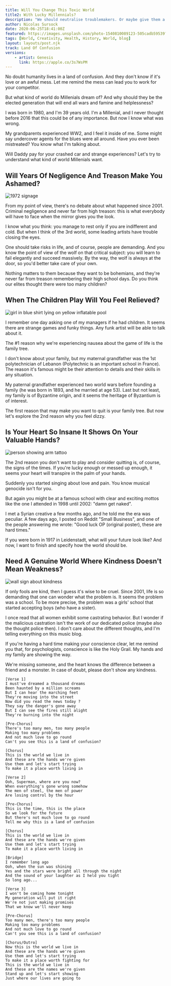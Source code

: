 ```yaml
---
title: Will You Change This Toxic World 
title2: With Lucky Millennials?
description: "We should neutralise troublemakers. Or maybe give them a job they are good at. This toxic world has got to change. Remember: neither too hot nor cold."
author: Nicolas Sursock
date: 2020-06-25T18:41:00Z
featured: https://images.unsplash.com/photo-1540810089123-505cadb59539?ixlib=rb-4.0.3&ixid=MnwxMjA3fDB8MHxwaG90by1wYWdlfHx8fGVufDB8fHx8&auto=format&fit=crop
tags: [World, Creativity, Health, History, World, blog]
layout: layouts/post.njk
track: Land Of Confusion
versions:
    - artist: Genesis
      link: https://apple.co/3s7WsPM
---
```


No doubt humanity lives in a land of confusion. And they don't know if it's love or an awful mess. Let me remind the mess can lead you to work for your competitor.

But what kind of world do Millenials dream of? And why should they be the elected generation that will end all wars and famine and helplessness?

I was born in 1980, and I'm 39 years old. I'm a Millenial, and I never thought before 2016 that this could be of any importance. But now I know what was wrong.

My grandparents experienced WW2, and I feel it inside of me. Some might say undercover agents for the blues were all around. Have you ever been mistreated? You know what I'm talking about.

Will Daddy pay for your crashed car and strange experiences? Let's try to understand what kind of world Millenials want.

## Will Years Of Negligence And Treason Make You Ashamed?

<aside class="md:-mr-56 md:float-right w-full md:w-2/3 md:px-8">
  <img x-intersect.once.ratio-0="$el.src = $el.dataset.src" class="rounded-lg" alt="1972 signage" data-src="https://images.unsplash.com/photo-1557070151-f9383fa00c17?ixlib=rb-4.0.3&ixid=MnwxMjA3fDB8MHxwaG90by1wYWdlfHx8fGVufDB8fHx8&auto=format&fit=crop&q=80&w=800&h=600">
</aside>

From my point of view, there's no debate about what happened since 2001. Criminal negligence and never far from high treason: this is what everybody will have to face when the mirror gives you the look.

I know what you think: you manage to rest only if you are indifferent and cold. But when I think of the 3rd world, some leading artists have trouble closing the eyes.

One should take risks in life, and of course, people are demanding. And you know the point of view of the wolf on that critical subject: you will learn to fail elegantly and succeed massively. By the way, the wolf is always at the door, so you'd better take care of your own.

Nothing matters to them because they want to be bohemians, and they're never far from treason remembering their high school days. Do you think our elites thought there were too many children?

## When The Children Play Will You Feel Relieved?

<aside class="md:-ml-56 md:float-left w-full md:w-2/3 md:px-8">
  <img x-intersect.once.ratio-0="$el.src = $el.dataset.src" class="rounded-lg" alt="girl in blue shirt lying on yellow inflatable pool" data-src="https://images.unsplash.com/photo-1621354598022-16599af1b8b2?ixlib=rb-1.2.1&ixid=MnwxMjA3fDB8MHxwaG90by1wYWdlfHx8fGVufDB8fHx8&auto=format&fit=crop&q=80&w=800&h=600">
</aside>

I remember one day asking one of my managers if he had children. It seems there are strange games and funky things. Any funk artist will be able to talk about it.

The #1 reason why we're experiencing nausea about the game of life is the family tree.

I don't know about your family, but my maternal grandfather was the 1st polytechnician of Lebanon (Polytechnic is an important school in France). The reason it's famous might be their attention to details and their skills in any situation.

My paternal grandfather experienced two world wars before founding a family (he was born in 1893, and he married at age 53). Last but not least, my family is of Byzantine origin, and it seems the heritage of Byzantium is of interest.

The first reason that may make you want to quit is your family tree. But now let's explore the 2nd reason why you feel dizzy.

## Is Your Heart So Insane It Shows On Your Valuable Hands?

<aside class="md:-mr-56 md:float-right w-full md:w-2/3 md:px-8">
  <img x-intersect.once.ratio-0="$el.src = $el.dataset.src" class="rounded-lg" alt="person showing arm tattoo" data-src="https://images.unsplash.com/photo-1530785404354-f4ed0206a0d1?ixlib=rb-1.2.1&ixid=MnwxMjA3fDB8MHxwaG90by1wYWdlfHx8fGVufDB8fHx8&auto=format&fit=crop&q=80&w=800&h=600">
</aside>

The 2nd reason you don't want to play and consider quitting is, of course, the signs of the times. If you're lucky enough or messed up enough, it seems your heart will transpire in the palm of your hands.

Suddenly you started singing about love and pain. You know musical genocide isn't for you.

But again you might be at a famous school with clear and exciting mottos like the one I attended in 1998 until 2002: "damn get naked".

I met a Syrian creative a few months ago, and he told me the era was peculiar. A few days ago, I posted on Reddit "Small Business", and one of the people answering me wrote: "Good luck OP (original poster), these are hard times."

If you were born in 1917 in Leidenstadt, what will your future look like? And now, I want to finish and specify how the world should be.

## Need A Genuine World Where Kindness Doesn't Mean Weakness?

<aside class="md:-ml-56 md:float-left w-full md:w-2/3 md:px-8">
  <img x-intersect.once.ratio-0="$el.src = $el.dataset.src" class="rounded-lg" alt="wall sign about kindness" data-src="https://images.unsplash.com/photo-1602973507597-0cb4b3551a19?ixlib=rb-4.0.3&ixid=MnwxMjA3fDB8MHxwaG90by1wYWdlfHx8fGVufDB8fHx8&auto=format&fit=crop&q=80&w=800&h=600">
</aside>

If only fools are kind, then I guess it's wise to be cruel. Since 2001, life is so demanding that one can wonder what the problem is. It seems the problem was a school. To be more precise, the problem was a girls' school that started accepting boys (who have a sister).

I once read that all women exhibit some castrating behavior. But I wonder if the malicious castration isn't the work of our dedicated police (maybe also the thought police then). I don't care about the different thoughts, and I'm telling everything on this music blog.

If you're having a hard time making your conscience clear, let me remind you that, for psychologists, conscience is like the Holy Grail. My hands and my family are showing the way.

We're missing someone, and the heart knows the difference between a friend and a monster. In case of doubt, please don't show any kindness.

```
[Verse 1]
I must've dreamed a thousand dreams
Been haunted by a million screams
But I can hear the marching feet
They're moving into the street
Now did you read the news today ?
They say the danger's gone away
But I can see the fires still alight
They're burning into the night

[Pre-Chorus]
There's too many men, too many people
Making too many problems
And not much love to go round
Can't you see this is a land of confusion?

[Chorus]
This is the world we live in
And these are the hands we're given
Use them and let's start trying
To make it a place worth living in

[Verse 2]
Ooh, Superman, where are you now?
When everything's gone wrong somehow
The men of steel, the men of power
Are losing control by the hour

[Pre-Chorus]
This is the time, this is the place
So we look for the future
But there's not much love to go round
Tell me why this is a land of confusion

[Chorus]
This is the world we live in
And these are the hands we're given
Use them and let's start trying
To make it a place worth living in

[Bridge]
I remember long ago
Ooh, when the sun was shining
Yes and the stars were bright all through the night
And the sound of your laughter as I held you tight
So long ago...

[Verse 3]
I won't be coming home tonight
My generation will put it right
We're not just making promises
That we know we'll never keep

[Pre-Chorus]
Too many men, there's too many people
Making too many problems
And not much love to go round
Can't you see this is a land of confusion?

[Chorus/Outro]
Now this is the world we live in
And these are the hands we're given
Use them and let's start trying
To make it a place worth fighting for
This is the world we live in
And these are the names we're given
Stand up and let's start showing
Just where our lives are going to
```
